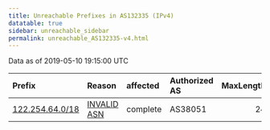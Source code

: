 ```yaml
---
title: Unreachable Prefixes in AS132335 (IPv4)
datatable: true
sidebar: unreachable_sidebar
permalink: unreachable_AS132335-v4.html
---
```


Data as of 2019-05-10 19:15:00 UTC


<div class="datatable-begin"></div>

| Prefix                                                   | Reason                                                                                                  | affected   | Authorized AS   |   MaxLength | Anchor                                       |   unreachable /24s |
|:---------------------------------------------------------|:--------------------------------------------------------------------------------------------------------|:-----------|:----------------|------------:|:---------------------------------------------|-------------------:|
| [122.254.64.0/18](https://stat.ripe.net/122.254.64.0/18) | [INVALID ASN](https://rpki-validator.ripe.net/announcement-preview?asn=AS132335&prefix=122.254.64.0/18) | complete   | AS38051         |          24 | [APNIC](unreachable_APNIC_RPKI_Root-v4.html) |                 64 |

<div class="datatable-end"></div>